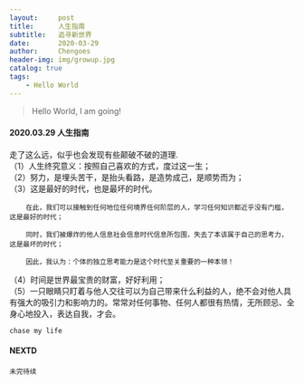 ```yaml
---
layout:     post
title:      人生指南
subtitle:   追寻新世界
date:       2020-03-29
author:     Chengoes
header-img: img/growup.jpg
catalog: true
tags:
    - Hello World
---
```


>Hello World, I am going!


#### 2020.03.29   人生指南

  走了这么远，似乎也会发现有些颠破不破的道理.     
  （1）人生终究意义：按照自己喜欢的方式，度过这一生；      
  （2）努力，是埋头苦干，是抬头看路，是造势成己，是顺势而为；       
  （3）这是最好的时代，也是最坏的时代。    
        
        在此，我们可以接触到任何地位任何境界任何阶层的人，学习任何知识都近乎没有门槛，这是最好的时代；     

        同时，我们被爆炸的他人信息社会信息时代信息所包围，失去了本该属于自己的思考力，这是最坏的时代；       

        因此，我认为：个体的独立思考能力是这个时代至关重要的一种本领！                 
  
  （4）时间是世界最宝贵的财富，好好利用；               
  （5）一只眼睛只盯着与他人交往可以为自己带来什么利益的人，绝不会对他人具有强大的吸引力和影响力的。常常对任何事物、任何人都很有热情，无所顾忌、全身心地投入，表达自我，才会。                               
  
   
  
    
	chase my life

   



#### NEXTD
	未完待续
	

